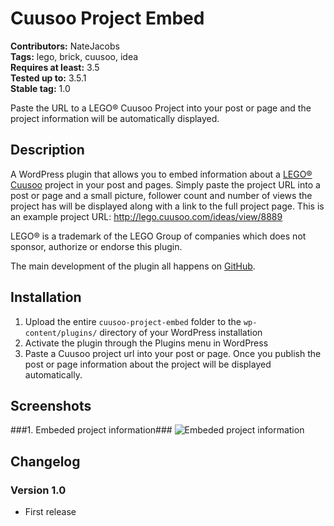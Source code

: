 # Cuusoo Project Embed #

**Contributors:** NateJacobs   
**Tags:** lego, brick, cuusoo, idea  
**Requires at least:** 3.5  
**Tested up to:** 3.5.1  
**Stable tag:** 1.0  

Paste the URL to a LEGO® Cuusoo Project into your post or page and the project information will be automatically displayed.

## Description ##

A WordPress plugin that allows you to embed information about a [LEGO® Cuusoo](http://lego.cuusoo.com) project in your post and pages. Simply paste the project URL into a post or page and a small picture, follower count and number of views the project has will be displayed along with a link to the full project page. This is an example project URL: http://lego.cuusoo.com/ideas/view/8889

LEGO® is a trademark of the LEGO Group of companies which does not sponsor, authorize or endorse this plugin.

The main development of the plugin all happens on [GitHub]().

## Installation ##

1. Upload the entire `cuusoo-project-embed` folder to the `wp-content/plugins/` directory of your WordPress installation
2. Activate the plugin through the Plugins menu in WordPress
3. Paste a Cuusoo project url into your post or page. Once you publish the post or page information about the project will be displayed automatically.

## Screenshots ##
###1. Embeded project information###
![Embeded project information](http://s.wordpress.org/extend/plugins/cuusoo-project-embed/screenshot-1.png)


## Changelog ##

### Version 1.0 ###
*	First release